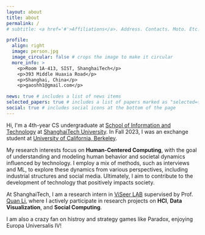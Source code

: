 ```yaml
---
layout: about
title: about
permalink: /
# subtitle: <a href='#'>Affiliations</a>. Address. Contacts. Moto. Etc.

profile:
  align: right
  image: person.jpg
  image_circular: false # crops the image to make it circular
  more_info: >
    <p>Room 1A-413, SIST, ShanghaiTech</p>
    <p>393 Middle Huaxia Road</p>
    <p>Shanghai, China</p>
    <p>gaoshh1@gmail.com</p>

news: true # includes a list of news items
selected_papers: true # includes a list of papers marked as "selected={true}"
social: true # includes social icons at the bottom of the page
---
```


Hi, I'm a 4th-year CS undergraduate at [School of Information and Technology](https://sist.shanghaitech.edu.cn/sist_en/) at [ShanghaiTech University](https://www.shanghaitech.edu.cn/eng/). In Fall 2023, I was an exchange student at [University of California, Berkeley](https://www.berkeley.edu/).

My research interests focus on **Human-Centered Computing**, with the goal of understanding and modeling human behavior and societal dynamics influenced by technology. I employ a mix of methods, such as interviews and ML, to explore these dynamics from various perspectives, including industrial structures and social media. Ultimately, I aim to contribute to the development of technology that positively impacts society.

At ShanghaiTech, I am a research intern in [ViSeer LAB](https://faculty.sist.shanghaitech.edu.cn/liquan/) supervised by Prof. [Quan Li](https://faculty.sist.shanghaitech.edu.cn/liquan/), where I actively participate in research projects on **HCI**, **Data Visualization**, and **Social Computing**.

I am also a crazy fan on histroy and strategy games like Paradox, enjoying Europa Universalis IV!